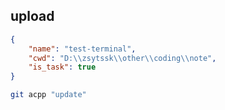 ## upload

```json
{
    "name": "test-terminal",
    "cwd": "D:\\zsytssk\\other\\coding\\note",
    "is_task": true
}
```

```bash
git acpp "update"
```
